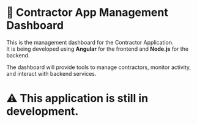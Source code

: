 # 🚧 Contractor App Management Dashboard

This is the management dashboard for the Contractor Application.  
It is being developed using **Angular** for the frontend and **Node.js** for the backend.

The dashboard will provide tools to manage contractors, monitor activity, and interact with backend services.

# ⚠️ This application is still in development.
